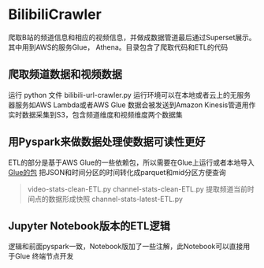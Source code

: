 # BilibiliCrawler

爬取B站的频道信息和相应的视频信息，并做成数据管道最后通过Superset展示。其中用到AWS的服务Glue， Athena。目录包含了爬取代码和ETL的代码

## 爬取频道数据和视频数据
运行 python 文件 bilibili-url-crawler.py 
运行环境可以在本地或者云上的无服务器服务如AWS Lambda或者AWS Glue
数据会被发送到Amazon Kinesis管道用作实时数据采集到S3，包含频道维度和视频维度两个数据集

## 用Pyspark来做数据处理使数据可读性更好
ETL的部分是基于AWS Glue的一些依赖包，所以需要在Glue上运行或者本地导入[Glue的包](https://docs.aws.amazon.com/zh_cn/glue/latest/dg/aws-glue-programming-etl-libraries.html)
把JSON和时间分区的时间转化成parquet和mid分区方便查询
>video-stats-clean-ETL.py
>channel-stats-clean-ETL.py 
提取频道当前时间点的数据形成快照
>channel-stats-latest-ETL.py

## Jupyter Notebook版本的ETL逻辑
逻辑和前面pyspark一致，Notebook版加了一些注解，此Notebook可以直接用于Glue 终端节点开发


